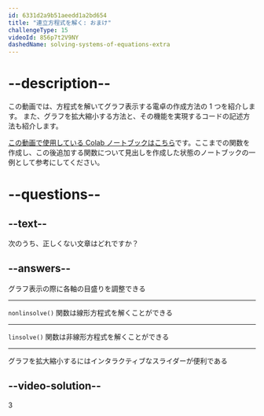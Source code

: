 ```yaml
---
id: 6331d2a9b51aeedd1a2bd654
title: "連立方程式を解く: おまけ"
challengeType: 15
videoId: 856p7t2V9NY
dashedName: solving-systems-of-equations-extra
---
```


# --description--

この動画では、方程式を解いてグラフ表示する電卓の作成方法の 1 つを紹介します。 また、グラフを拡大縮小する方法と、その機能を実現するコードの記述方法も紹介します。

<a href="https://colab.research.google.com/drive/1a_RtRtVfeO0m2528T4V-bCXozWf3HpM7?usp=sharing" target="_blank" rel="noopener noreferrer nofollow">この動画で使用している Colab ノートブックはこちら</a>です。ここまでの関数を作成し、この後追加する関数について見出しを作成した状態のノートブックの一例として参考にしてください。

# --questions--

## --text--

次のうち、正しくない文章はどれですか？

## --answers--

グラフ表示の際に各軸の目盛りを調整できる

---

`nonlinsolve()` 関数は線形方程式を解くことができる

---

`linsolve()` 関数は非線形方程式を解くことができる

---

グラフを拡大縮小するにはインタラクティブなスライダーが便利である

## --video-solution--

3
